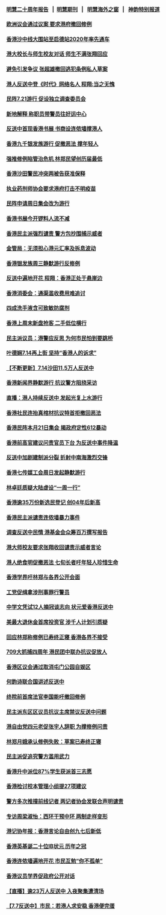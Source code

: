 #### [明慧二十周年报告](https://github.com/gfw-breaker/mh-reports/blob/master/README.md?t=07201321) &nbsp;&nbsp;|&nbsp;&nbsp;[明慧期刊](https://github.com/gfw-breaker/mh-qikan) &nbsp;&nbsp;|&nbsp;&nbsp; [明慧海外之窗](https://github.com/gfw-breaker/mh-news/blob/master/README.md?t=07201321) &nbsp;&nbsp;|&nbsp;&nbsp; [神韵特别报道](https://github.com/gfw-breaker/mh-news/blob/master/shenyun.md?t=07201321) 

#### [欧洲议会通过议案 要求港府撤回修例](../pages/nsc415/n11394258.md?t=07201321) 

#### [香港沙中线大围站至启德站2020年率先通车](../pages/nsc415/n11394268.md?t=07201321) 

#### [港大校长与师生校友对话 师生不满张翔回应](../pages/nsc415/n11394242.md?t=07201321) 

#### [避免引发争议 张超雄撤回逃犯条例私人草案](../pages/nsc415/n11394230.md?t=07201321) 

#### [港人反送中登《时代》网络名人 程翔:当之无愧](../pages/nsc415/n11391516.md?t=07201321) 

#### [民阵7.21游行 促设独立调查委员会](../pages/nsc415/n11391499.md?t=07201321) 

#### [新地解释 称职员带警员往好运中心](../pages/nsc415/n11391483.md?t=07201321) 

#### [反送中首现香港书展 书商设连侬墙撑港人](../pages/nsc415/n11391386.md?t=07201321) 

#### [香港九千银发族游行 促撤恶法 撑年轻人](../pages/nsc415/n11391448.md?t=07201321) 

#### [强推修例陷管治危机 林郑民望创历届最低](../pages/nsc415/n11389214.md?t=07201321) 

#### [香港沙田警民冲突两被告获准保释](../pages/nsc415/n11389321.md?t=07201321) 

#### [执业药剂师协会要求港府打击不明疫苗](../pages/nsc415/n11389313.md?t=07201321) 

#### [民阵申请周日集会改为游行](../pages/nsc415/n11389284.md?t=07201321) 

#### [香港书展今开锣料人流不减](../pages/nsc415/n11389281.md?t=07201321) 

#### [香港民主派强烈谴责 警方包抄围捕示威者](../pages/nsc415/n11386764.md?t=07201321) 

#### [金管局：无须担心港元汇率及拆息波动](../pages/nsc415/n11386838.md?t=07201321) 

#### [香港银发族周三静默游行反修例](../pages/nsc415/n11386834.md?t=07201321) 

#### [反送中遍地开花 程翔：香港正处于悬崖边](../pages/nsc415/n11386740.md?t=07201321) 

#### [香港消委会：通渠滥收费用难追讨](../pages/nsc415/n11386817.md?t=07201321) 

#### [四成洗手液含可致敏防腐剂](../pages/nsc415/n11386785.md?t=07201321) 

#### [香港上周末新盘抢客 二手低位横行](../pages/nsc415/n11384862.md?t=07201321) 

#### [民主派议员：港警应反思 为何市民怕到要跳桥](../pages/nsc415/n11383938.md?t=07201321) 

#### [叶德娴7.14再上街 坚持“香港人的诉求”](../pages/nsc415/n11383931.md?t=07201321) 

#### [【不断更新】7.14沙田11.5万人反送中](../pages/nsc415/n11383655.md?t=07201321) 

#### [香港新闻界静默游行 抗议警方阻挠采访](../pages/nsc415/n11383634.md?t=07201321) 

#### [直播：港人持续反送中 发起光复上水游行](../pages/nsc415/n11382577.md?t=07201321) 

#### [香港社民连抬真棺材抗议特首拒撤回恶法](../pages/nsc415/n11380988.md?t=07201321) 

#### [香港民阵本月21日集会 揭政府定性612暴动](../pages/nsc415/n11380922.md?t=07201321) 

#### [香港前高官建议问责官员下台 为反送中事件降温](../pages/nsc415/n11380909.md?t=07201321) 

#### [反送中加剧建制派分裂 折射中南海激烈交锋](../pages/nsc415/n11379563.md?t=07201321) 

#### [香港七传媒工会周日发起静默游行](../pages/nsc415/n11379663.md?t=07201321) 

#### [林卓廷质疑大陆虚设“一周一行”](../pages/nsc415/n11379636.md?t=07201321) 

#### [香港逾35万份新选民登记 创04年后新高](../pages/nsc415/n11379644.md?t=07201321) 

#### [香港民主派谴责连侬墙暴力事件](../pages/nsc415/n11379585.md?t=07201321) 

#### [调查反送中民情 港基金会众筹百万撰写报告](../pages/nsc415/n11377136.md?t=07201321) 

#### [港大师校友要求张翔收回谴责示威者言论](../pages/nsc415/n11377186.md?t=07201321) 

#### [港人绝食明促撤恶法 七旬长者吁年轻人珍惜生命](../pages/nsc415/n11377179.md?t=07201321) 

#### [香港学界吁林郑与各界公开会面](../pages/nsc415/n11377167.md?t=07201321) 

#### [工党促缉拿涉刑事罪行警员](../pages/nsc415/n11377168.md?t=07201321) 

#### [中学文凭试12人摘冠谈志向 状元爱香港反送中](../pages/nsc415/n11377080.md?t=07201321) 

#### [美最大退休金首席投资官 涉千人计划引质疑](../pages/nsc415/n11376171.md?t=07201321) 

#### [回应林郑称修例已寿终正寝 香港各界不接受](../pages/nsc415/n11375157.md?t=07201321) 

#### [709大抓捕四周年 港民团中联办抗议促放人](../pages/nsc415/n11375065.md?t=07201321) 

#### [香港区议会通过取消屯门公园自娱区](../pages/nsc415/n11375111.md?t=07201321) 

#### [何韵诗联合国讲述反送中](../pages/nsc415/n11375081.md?t=07201321) 

#### [终院前首席法官李国能吁撤回修例](../pages/nsc415/n11375068.md?t=07201321) 

#### [民主派东区区议员抗议主席禁议反送中问题](../pages/nsc415/n11375049.md?t=07201321) 

#### [港自由党四元老促张宇人辞职 为撑修例问责](../pages/nsc415/n11372820.md?t=07201321) 

#### [林郑月娥承认修例失败：草案已寿终正寝](../pages/nsc415/n11372907.md?t=07201321) 

#### [民主派促追究警方滥用武力](../pages/nsc415/n11372894.md?t=07201321) 

#### [香港升中派位87%学生获派首三志愿](../pages/nsc415/n11372883.md?t=07201321) 

#### [香港检讨校本管理小组提27项建议](../pages/nsc415/n11372871.md?t=07201321) 

#### [警方多次推撞前线记者 两记者协会发联合声明谴责](../pages/nsc415/n11372858.md?t=07201321) 

#### [专访周梁淑怡：西环干预中环 两制走样变形](../pages/nsc415/n11372846.md?t=07201321) 

#### [港记协年报：香港言论自由创九七后新低](../pages/nsc415/n11370692.md?t=07201321) 

#### [香港英基诞二十位IB状元 历年之冠](../pages/nsc415/n11370797.md?t=07201321) 

#### [香港连侬墙遍地开花 市民互勉“你不孤单”](../pages/nsc415/n11370718.md?t=07201321) 

#### [香港议员学界促政府公开对话](../pages/nsc415/n11370691.md?t=07201321) 

#### [【直播】逾23万人反送中 入夜聚集遭清场](../pages/nsc415/n11369475.md?t=07201321) 

#### [【7.7反送中】市民：若港人求安稳 香港便完蛋](../pages/nsc415/n11369855.md?t=07201321) 

